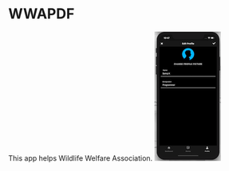 # WWAPDF 
This app helps Wildlife Welfare Association.
![alt text](https://github.com/sairajKalkundre/WWAPDF/blob/master/screenshots/editprofile.png)

